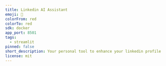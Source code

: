 ```yaml
---
title: Linkedin AI Assistant
emoji: 🚀
colorFrom: red
colorTo: red
sdk: docker
app_port: 8501
tags:
  - streamlit
pinned: false
short_description: Your personal tool to enhance your linkedin profile
license: mit
---
```


